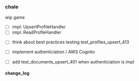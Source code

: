 ### chale

wip game

- [ ] impl: UpsertProfileHandler
- [ ] impl: ReadProfleHandler

<!-- - [ ] avoid pasting ids / use profileNames -->
- [ ] think about best practices testing test_profiles_upsert_413
- [ ] implement authenticiation / AWS Cognito
- [ ] add test_documents_upsert_401 when authenticiation is impl


#### change_log
